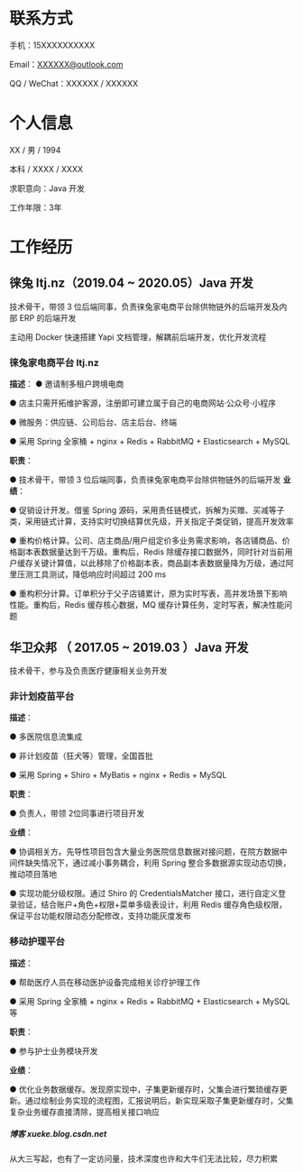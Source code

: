 # 联系方式

手机：15XXXXXXXXXX

Email：XXXXXX@outlook.com

QQ / WeChat：XXXXXX / XXXXXX

# 个人信息

XX / 男 / 1994

本科 / XXXX / XXXX

求职意向：Java 开发

工作年限：3年

# 工作经历

## 徕兔  ltj.nz（2019.04 ~ 2020.05）Java 开发

技术骨干，带领 3 位后端同事，负责徕兔家电商平台除供物链外的后端开发及内部 ERP 的后端开发

主动用 Docker 快速搭建 Yapi 文档管理，解耦前后端开发，优化开发流程

### 徕兔家电商平台 ltj.nz

**描述**：
● 邀请制多租户跨境电商

● 店主只需开拓维护客源，注册即可建立属于自己的电商网站·公众号·小程序

● 微服务：供应链、公司后台、店主后台、终端

● 采用 Spring 全家桶 + nginx + Redis + RabbitMQ + Elasticsearch + MySQL

**职责**：

● 技术骨干，带领 3 位后端同事，负责徕兔家电商平台除供物链外的后端开发
**业绩**：

● 促销设计开发。借鉴 Spring 源码，采用责任链模式，拆解为买赠、买减等子类，采用链式计算，支持实时切换结算优先级，开关指定子类促销，提高开发效率

● 重构价格计算。公司、店主商品/用户组定价多业务需求影响，各店铺商品、价格副本表数据量达到千万级。重构后，Redis 除缓存接口数据外，同时针对当前用户缓存关键计算值，以此移除了价格副本表，商品副本表数据量降为万级，通过阿里压测工具测试，降低响应时间超过 200 ms

● 重构积分计算。订单积分于父子店铺累计，原为实时写表，高并发场景下影响性能。重构后，Redis 缓存核心数据，MQ 缓存计算任务，定时写表，解决性能问题

## 华卫众邦 （ 2017.05 ~ 2019.03 ）Java 开发

技术骨干，参与及负责医疗健康相关业务开发

### 非计划疫苗平台 

**描述**：

● 多医院信息流集成

● 非计划疫苗（狂犬等）管理，全国首批

● 采用 Spring + Shiro + MyBatis + nginx + Redis  + MySQL

**职责**：

● 负责人，带领 2位同事进行项目开发

**业绩**：

● 协调相关方。先导性项目包含大量业务医院信息数据对接问题，在院方数据中间件缺失情况下，通过减小事务耦合，利用 Spring  整合多数据源实现动态切换，推动项目落地

● 实现功能分级权限。通过 Shiro 的 CredentialsMatcher 接口，进行自定义登录验证，结合账户+角色+权限+菜单多级表设计，利用 Redis 缓存角色级权限，保证平台功能权限动态分配修改，支持功能灰度发布


### 移动护理平台

**描述**：

● 帮助医疗人员在移动医护设备完成相关诊疗护理工作

● 采用 Spring 全家桶 + nginx + Redis + RabbitMQ + Elasticsearch + MySQL 等

**职责**：

● 参与护士业务模块开发

**业绩**：

● 优化业务数据缓存。发现原实现中，子集更新缓存时，父集会进行繁琐缓存更新。通过绘制业务实现的流程图，汇报说明后，新实现采取子集更新缓存时，父集复杂业务缓存直接清除，提高相关接口响应

##### 博客 xueke.blog.csdn.net

从大三写起，也有了一定访问量，技术深度也许和大牛们无法比较，尽力积累
